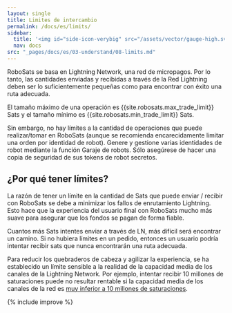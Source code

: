 ```yaml
---
layout: single
title: Limites de intercambio
permalink: /docs/es/limits/
sidebar:
  title: '<img id="side-icon-verybig" src="/assets/vector/gauge-high.svg"/>Limites'
  nav: docs
src: "_pages/docs/es/03-understand/08-limits.md"
---
```


RoboSats se basa en Lightning Network, una red de micropagos. Por lo tanto, las cantidades enviadas y recibidas a través de la Red Lightning deben ser lo suficientemente pequeñas como para encontrar con éxito una ruta adecuada.

El tamaño máximo de una operación es {{site.robosats.max_trade_limit}} Sats y el tamaño mínimo es {{site.robosats.min_trade_limit}} Sats.

Sin embargo, no hay límites a la cantidad de operaciones que puede realizar/tomar en RoboSats (aunque se recomienda encarecidamente limitar una orden por identidad de robot). Genere y gestione varias identidades de robot mediante la función Garaje de robots. Sólo asegúrese de hacer una copia de seguridad de sus tokens de robot secretos.

## **¿Por qué tener límites?**

La razón de tener un límite en la cantidad de Sats que puede enviar / recibir con RoboSats se debe a minimizar los fallos de enrutamiento Lightning. Esto hace que la experiencia del usuario final con RoboSats mucho más suave para asegurar que los fondos se pagan de forma fiable.

Cuantos más Sats intentes enviar a través de LN, más difícil será encontrar un camino. Si no hubiera límites en un pedido, entonces un usuario podría intentar recibir sats que nunca encontrarán una ruta adecuada.

Para reducir los quebraderos de cabeza y agilizar la experiencia, se ha establecido un límite sensible a la realidad de la capacidad media de los canales de la Lightning Network. Por ejemplo, intentar recibir 10 millones de saturaciones puede no resultar rentable si la capacidad media de los canales de la red es [muy inferior a 10 millones de saturaciones](https://1ml.com/statistics).

{% include improve %}
